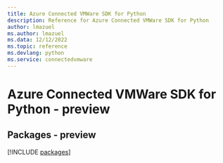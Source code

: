 ```yaml
---
title: Azure Connected VMWare SDK for Python
description: Reference for Azure Connected VMWare SDK for Python
author: lmazuel
ms.author: lmazuel
ms.data: 12/12/2022
ms.topic: reference
ms.devlang: python
ms.service: connectedvmware
---
```

# Azure Connected VMWare SDK for Python - preview
## Packages - preview
[!INCLUDE [packages](connected-vmware-index.md)]